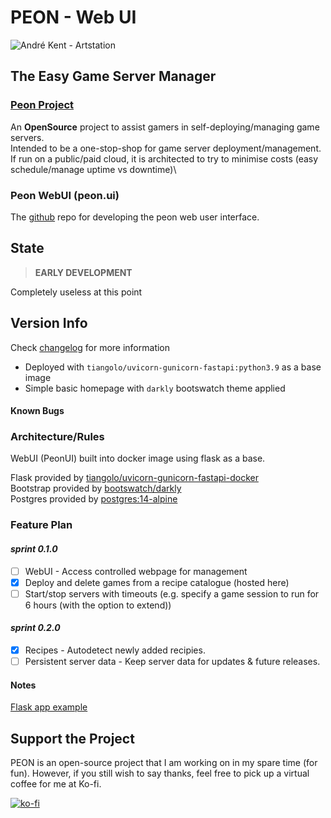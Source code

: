 # PEON - Web UI

![André Kent - Artstation](https://cdna.artstation.com/p/assets/images/images/023/913/316/large/andre-kent-peon-turntable.jpg)

## The Easy Game Server Manager

### [Peon Project](https://github.com/nox-noctua-consulting/peon)

An **OpenSource** project to assist gamers in self-deploying/managing game servers.\
Intended to be a one-stop-shop for game server deployment/management.\
If run on a public/paid cloud, it is architected to try to minimise costs (easy schedule/manage uptime vs downtime)\

### Peon WebUI (peon.ui)

The [github](https://github.com/nox-noctua-consulting/peon-ui) repo for developing the peon web user interface.

## State

> **EARLY DEVELOPMENT**

Completely useless at this point

## Version Info

Check [changelog](https://github.com/nox-noctua-consulting/peon-ui/blob/master/changelog.md) for more information

- Deployed with ``tiangolo/uvicorn-gunicorn-fastapi:python3.9`` as a base image
- Simple basic homepage with ``darkly`` bootswatch theme applied

#### Known Bugs

### Architecture/Rules

WebUI (PeonUI) built into docker image using flask as a base.

Flask provided by [tiangolo/uvicorn-gunicorn-fastapi-docker](https://github.com/tiangolo/uvicorn-gunicorn-fastapi-docker)\
Bootstrap provided by [bootswatch/darkly](https://bootswatch.com/darkly/)\
Postgres provided by [postgres:14-alpine](https://hub.docker.com/_/postgres)

### Feature Plan

#### *sprint 0.1.0*

- [ ] WebUI - Access controlled webpage for management
- [x] Deploy and delete games from a recipe catalogue (hosted here)
- [ ] Start/stop servers with timeouts (e.g. specify a game session to run for 6 hours (with the option to extend))

#### *sprint 0.2.0*

- [x] Recipes - Autodetect newly added recipies.
- [ ] Persistent server data - Keep server data for updates & future releases.

#### Notes

[Flask app example](https://ianlondon.github.io/blog/deploy-flask-docker-nginx/)

## Support the Project

PEON is an open-source project that I am working on in my spare time (for fun).
However, if you still wish to say thanks, feel free to pick up a virtual coffee for me at Ko-fi.

[![ko-fi](https://ko-fi.com/img/githubbutton_sm.svg)](https://ko-fi.com/K3K567ILJ)

